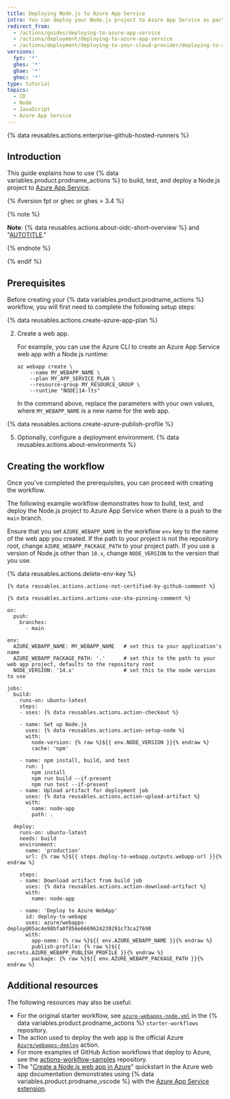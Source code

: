 ```yaml
---
title: Deploying Node.js to Azure App Service
intro: You can deploy your Node.js project to Azure App Service as part of your continuous deployment (CD) workflows.
redirect_from:
  - /actions/guides/deploying-to-azure-app-service
  - /actions/deployment/deploying-to-azure-app-service
  - /actions/deployment/deploying-to-your-cloud-provider/deploying-to-azure-app-service
versions:
  fpt: '*'
  ghes: '*'
  ghae: '*'
  ghec: '*'
type: tutorial
topics:
  - CD
  - Node
  - JavaScript
  - Azure App Service
---
```

 
{% data reusables.actions.enterprise-github-hosted-runners %}

## Introduction

This guide explains how to use {% data variables.product.prodname_actions %} to build, test, and deploy a Node.js project to [Azure App Service](https://azure.microsoft.com/services/app-service/).

{% ifversion fpt or ghec or ghes > 3.4 %}

{% note %}

**Note**: {% data reusables.actions.about-oidc-short-overview %} and "[AUTOTITLE](/actions/deployment/security-hardening-your-deployments/configuring-openid-connect-in-azure)."

{% endnote %}

{% endif %}

## Prerequisites

Before creating your {% data variables.product.prodname_actions %} workflow, you will first need to complete the following setup steps:

{% data reusables.actions.create-azure-app-plan %}

2. Create a web app.

   For example, you can use the Azure CLI to create an Azure App Service web app with a Node.js runtime:

   ```bash{:copy}
   az webapp create \
       --name MY_WEBAPP_NAME \
       --plan MY_APP_SERVICE_PLAN \
       --resource-group MY_RESOURCE_GROUP \
       --runtime "NODE|14-lts"
   ```

   In the command above, replace the parameters with your own values, where `MY_WEBAPP_NAME` is a new name for the web app.

{% data reusables.actions.create-azure-publish-profile %}

5. Optionally, configure a deployment environment. {% data reusables.actions.about-environments %}

## Creating the workflow

Once you've completed the prerequisites, you can proceed with creating the workflow.

The following example workflow demonstrates how to build, test, and deploy the Node.js project to Azure App Service when there is a push to the `main` branch.

Ensure that you set `AZURE_WEBAPP_NAME` in the workflow `env` key to the name of the web app you created. If the path to your project is not the repository root, change `AZURE_WEBAPP_PACKAGE_PATH`  to your project path. If you use a version of Node.js other than `10.x`, change `NODE_VERSION` to the version that you use.

{% data reusables.actions.delete-env-key %}

```yaml{:copy}
{% data reusables.actions.actions-not-certified-by-github-comment %}

{% data reusables.actions.actions-use-sha-pinning-comment %}

on:
  push:
    branches:
      - main

env:
  AZURE_WEBAPP_NAME: MY_WEBAPP_NAME   # set this to your application's name
  AZURE_WEBAPP_PACKAGE_PATH: '.'      # set this to the path to your web app project, defaults to the repository root
  NODE_VERSION: '14.x'                # set this to the node version to use

jobs:
  build:
    runs-on: ubuntu-latest
    steps:
    - uses: {% data reusables.actions.action-checkout %}

    - name: Set up Node.js
      uses: {% data reusables.actions.action-setup-node %}
      with:
        node-version: {% raw %}${{ env.NODE_VERSION }}{% endraw %}
        cache: 'npm'

    - name: npm install, build, and test
      run: |
        npm install
        npm run build --if-present
        npm run test --if-present
    - name: Upload artifact for deployment job
      uses: {% data reusables.actions.action-upload-artifact %}
      with:
        name: node-app
        path: .

  deploy:
    runs-on: ubuntu-latest
    needs: build
    environment:
      name: 'production'
      url: {% raw %}${{ steps.deploy-to-webapp.outputs.webapp-url }}{% endraw %}

    steps:
    - name: Download artifact from build job
      uses: {% data reusables.actions.action-download-artifact %}
      with:
        name: node-app

    - name: 'Deploy to Azure WebApp'
      id: deploy-to-webapp 
      uses: azure/webapps-deploy@05ac4e98bfa0f856e6669624239291c73ca27698
      with:
        app-name: {% raw %}${{ env.AZURE_WEBAPP_NAME }}{% endraw %}
        publish-profile: {% raw %}${{ secrets.AZURE_WEBAPP_PUBLISH_PROFILE }}{% endraw %}
        package: {% raw %}${{ env.AZURE_WEBAPP_PACKAGE_PATH }}{% endraw %}
```

## Additional resources

The following resources may also be useful:

* For the original starter workflow, see [`azure-webapps-node.yml`](https://github.com/actions/starter-workflows/blob/main/deployments/azure-webapps-node.yml) in the {% data variables.product.prodname_actions %} `starter-workflows` repository.
* The action used to deploy the web app is the official Azure [`Azure/webapps-deploy`](https://github.com/Azure/webapps-deploy) action.
* For more examples of GitHub Action workflows that deploy to Azure, see the 
[actions-workflow-samples](https://github.com/Azure/actions-workflow-samples) repository.
* The "[Create a Node.js web app in Azure](https://docs.microsoft.com/azure/app-service/quickstart-nodejs)" quickstart in the Azure web app documentation demonstrates using {% data variables.product.prodname_vscode %} with the [Azure App Service extension](https://marketplace.visualstudio.com/items?itemName=ms-azuretools.vscode-azureappservice).
